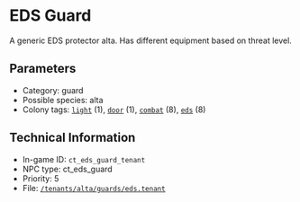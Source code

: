 # EDS Guard

A generic EDS protector alta. Has different equipment based on threat level.

## Parameters

- Category: guard
- Possible species: alta
- Colony tags: [`light`](https://ceterai.github.io/MyEnternia/Wiki/Tags/Light) (1), [`door`](https://ceterai.github.io/MyEnternia/Wiki/Tags/Door) (1), [`combat`](https://ceterai.github.io/MyEnternia/Wiki/Tags/Combat) (8), [`eds`](https://ceterai.github.io/MyEnternia/Wiki/Tags/Eds) (8)

## Technical Information

- In-game ID: `ct_eds_guard_tenant`
- NPC type: ct_eds_guard
- Priority: 5
- File: [`/tenants/alta/guards/eds.tenant`](https://github.com/Ceterai/Enternia/blob/main/tenants/alta/guards/eds.tenant)
